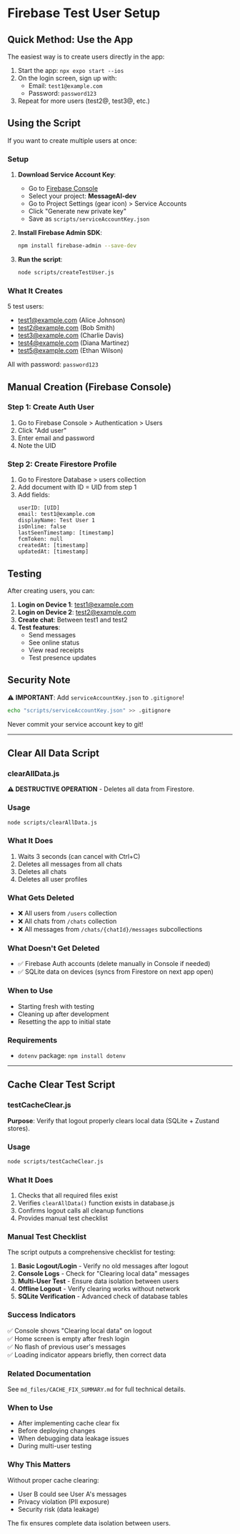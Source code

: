 # Firebase Test User Setup

## Quick Method: Use the App

The easiest way is to create users directly in the app:

1. Start the app: `npx expo start --ios`
2. On the login screen, sign up with:
   - Email: `test1@example.com`
   - Password: `password123`
3. Repeat for more users (test2@, test3@, etc.)

## Using the Script

If you want to create multiple users at once:

### Setup

1. **Download Service Account Key**:
   - Go to [Firebase Console](https://console.firebase.google.com)
   - Select your project: **MessageAI-dev**
   - Go to Project Settings (gear icon) > Service Accounts
   - Click "Generate new private key"
   - Save as `scripts/serviceAccountKey.json`

2. **Install Firebase Admin SDK**:
   ```bash
   npm install firebase-admin --save-dev
   ```

3. **Run the script**:
   ```bash
   node scripts/createTestUser.js
   ```

### What It Creates

5 test users:
- test1@example.com (Alice Johnson)
- test2@example.com (Bob Smith)
- test3@example.com (Charlie Davis)
- test4@example.com (Diana Martinez)
- test5@example.com (Ethan Wilson)

All with password: `password123`

## Manual Creation (Firebase Console)

### Step 1: Create Auth User

1. Go to Firebase Console > Authentication > Users
2. Click "Add user"
3. Enter email and password
4. Note the UID

### Step 2: Create Firestore Profile

1. Go to Firestore Database > users collection
2. Add document with ID = UID from step 1
3. Add fields:
   ```
   userID: [UID]
   email: test1@example.com
   displayName: Test User 1
   isOnline: false
   lastSeenTimestamp: [timestamp]
   fcmToken: null
   createdAt: [timestamp]
   updatedAt: [timestamp]
   ```

## Testing

After creating users, you can:

1. **Login on Device 1**: test1@example.com
2. **Login on Device 2**: test2@example.com
3. **Create chat**: Between test1 and test2
4. **Test features**:
   - Send messages
   - See online status
   - View read receipts
   - Test presence updates

## Security Note

⚠️ **IMPORTANT**: Add `serviceAccountKey.json` to `.gitignore`!

```bash
echo "scripts/serviceAccountKey.json" >> .gitignore
```

Never commit your service account key to git!

---

## Clear All Data Script

### clearAllData.js

**⚠️ DESTRUCTIVE OPERATION** - Deletes all data from Firestore.

### Usage

```bash
node scripts/clearAllData.js
```

### What It Does

1. Waits 3 seconds (can cancel with Ctrl+C)
2. Deletes all messages from all chats
3. Deletes all chats
4. Deletes all user profiles

### What Gets Deleted

- ❌ All users from `/users` collection
- ❌ All chats from `/chats` collection  
- ❌ All messages from `/chats/{chatId}/messages` subcollections

### What Doesn't Get Deleted

- ✅ Firebase Auth accounts (delete manually in Console if needed)
- ✅ SQLite data on devices (syncs from Firestore on next app open)

### When to Use

- Starting fresh with testing
- Cleaning up after development
- Resetting the app to initial state

### Requirements

- `dotenv` package: `npm install dotenv`

---

## Cache Clear Test Script

### testCacheClear.js

**Purpose**: Verify that logout properly clears local data (SQLite + Zustand stores).

### Usage

```bash
node scripts/testCacheClear.js
```

### What It Does

1. Checks that all required files exist
2. Verifies `clearAllData()` function exists in database.js
3. Confirms logout calls all cleanup functions
4. Provides manual test checklist

### Manual Test Checklist

The script outputs a comprehensive checklist for testing:

1. **Basic Logout/Login** - Verify no old messages after logout
2. **Console Logs** - Check for "Clearing local data" messages
3. **Multi-User Test** - Ensure data isolation between users
4. **Offline Logout** - Verify clearing works without network
5. **SQLite Verification** - Advanced check of database tables

### Success Indicators

✅ Console shows "Clearing local data" on logout  
✅ Home screen is empty after fresh login  
✅ No flash of previous user's messages  
✅ Loading indicator appears briefly, then correct data  

### Related Documentation

See `md_files/CACHE_FIX_SUMMARY.md` for full technical details.

### When to Use

- After implementing cache clear fix
- Before deploying changes
- When debugging data leakage issues
- During multi-user testing

### Why This Matters

Without proper cache clearing:
- User B could see User A's messages
- Privacy violation (PII exposure)
- Security risk (data leakage)

The fix ensures complete data isolation between users.

